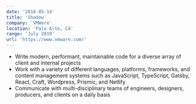 ```yaml
---
date: '2018-05-14'
title: 'Shadow'
company: 'VMWare'
location: 'Palo Alto, CA'
range: 'July 2019'
url: 'https://www.vmware.com/'
---
```


- Write modern, performant, maintainable code for a diverse array of client and internal projects
- Work with a variety of different languages, platforms, frameworks, and content management systems such as JavaScript, TypeScript, Gatsby, React, Craft, Wordpress, Prismic, and Netlify
- Communicate with multi-disciplinary teams of engineers, designers, producers, and clients on a daily basis
